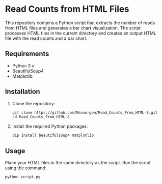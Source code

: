 # Read Counts from HTML Files

This repository contains a Python script that extracts the number of reads from HTML files and generates a bar chart visualization. The script processes HTML files in the current directory and creates an output HTML file with the read counts and a bar chart.

## Requirements

- Python 3.x
- BeautifulSoup4
- Matplotlib

## Installation

1. Clone the repository:
    ```sh
    git clone https://github.com/Maano-gen/Read_Counts_From_HTML-S.git
    cd Read_Counts_From_HTML-S
    ```

2. Install the required Python packages:
    ```sh
    pip install beautifulsoup4 matplotlib
    ```

## Usage

Place your HTML files in the same directory as the script. Run the script using the command:

```sh
python script.py

